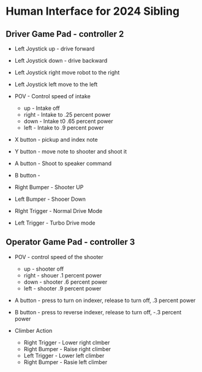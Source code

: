 # Human Interface for 2024 Sibling
## Driver Game Pad - controller 2
 - Left Joystick up - drive forward
 - Left Joystick down - drive backward
 - Left Joystick right move robot to the right 
 - Left Joystick left move to the left
- POV - Control speed of intake  
  - up - Intake off
  - right - Intake to .25 percent power
  - down - Intake t0 .65 percent power
  - left - Intake to .9 percent power

- X button - pickup and index note
- Y button - move note to shooter and shoot it
- A button - Shoot to speaker command
- B button - 

- Right Bumper - Shooter UP
- Left Bumper - Shooer Down
- RIght Trigger - Normal Drive Mode
- Left Trigger - Turbo Drive mode

## Operator Game Pad - controller 3

- POV - control speed of the shooter
  - up - shooter off
  - right - shouer .1 percent power
  - down - shooter .6 percent power
  - left - shooter .9 percent power

- A button - press to turn on indexer, release to turn off, .3 percent power
- B button - press to reverse indexer, release to turn off, -.3 percent power

- Climber Action 
  - Right Trigger - Lower right clmber
  - Right Bumper - Raise right climber
  - Left Trigger - Lower left climber
  - Right Bumper - Rasie left climber
  

